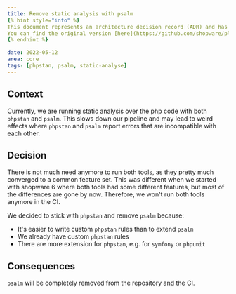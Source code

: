 ```yaml
---
title: Remove static analysis with psalm
{% hint style="info" %}
This document represents an architecture decision record (ADR) and has been mirrored from the ADR section in our Shopware 6 repository.
You can find the original version [here](https://github.com/shopware/platform/blob/trunk/adr/2022-05-12-remove-static-analysis-with-psalm.md)
{% endhint %}

date: 2022-05-12
area: core
tags: [phpstan, psalm, static-analyse]
---
```


## Context
Currently, we are running static analysis over the php code with both `phpstan` and `psalm`.
This slows down our pipeline and may lead to weird effects where `phpstan` and `psalm` report errors that are incompatible with each other. 

## Decision
There is not much need anymore to run both tools, as they pretty much converged to a common feature set.
This was different when we started with shopware 6 where both tools had some different features, but most of the differences are gone by now.
Therefore, we won't run both tools anymore in the CI.

We decided to stick with `phpstan` and remove `psalm` because:
* It's easier to write custom `phpstan` rules than to extend `psalm`
* We already have custom `phpstan` rules
* There are more extension for `phpstan`, e.g. for `symfony` or `phpunit`

## Consequences
`psalm` will be completely removed from the repository and the CI.
